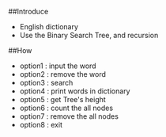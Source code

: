 ##Introduce
- English dictionary
- Use the Binary Search Tree, and recursion

##How
- option1 : input the word
- option2 : remove the word
- option3 : search
- option4 : print words in dictionary
- option5 : get Tree's height
- option6 : count the all nodes
- option7 : remove the all nodes
- option8 : exit